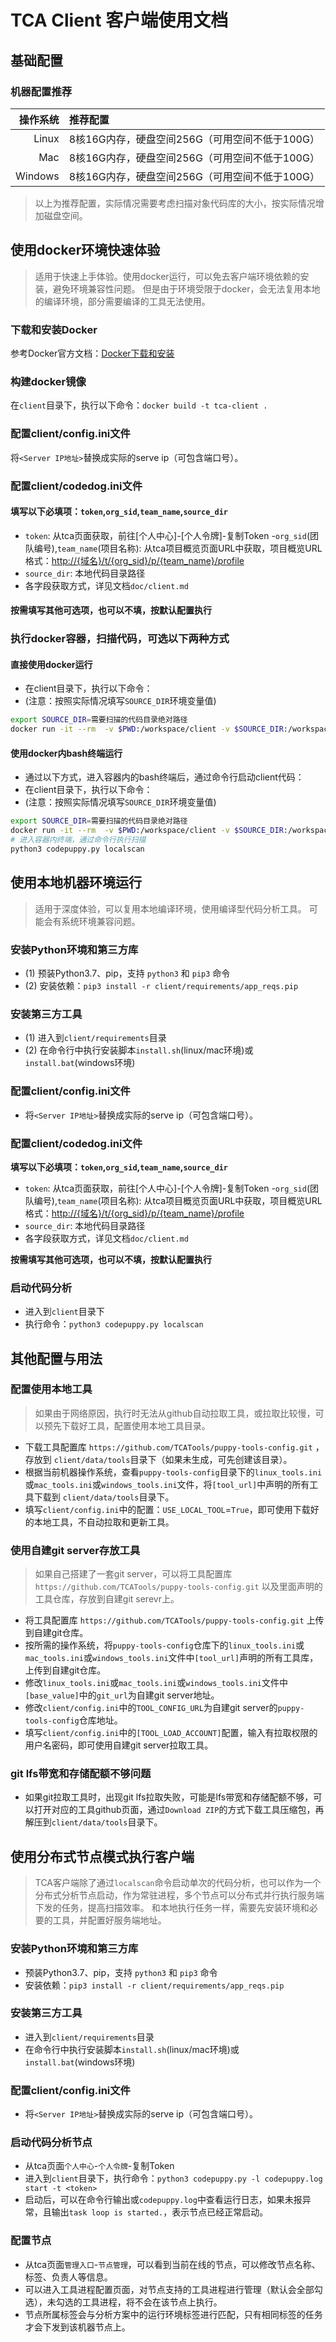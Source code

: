 # TCA Client 客户端使用文档

## 基础配置

### 机器配置推荐

|   操作系统 | 推荐配置                                       |
| --------: | :------------------------------------------- |
|     Linux | 8核16G内存，硬盘空间256G（可用空间不低于100G）     |
|       Mac | 8核16G内存，硬盘空间256G（可用空间不低于100G）     |
|   Windows | 8核16G内存，硬盘空间256G（可用空间不低于100G）     |

> 以上为推荐配置，实际情况需要考虑扫描对象代码库的大小，按实际情况增加磁盘空间。

## 使用docker环境快速体验

> 适用于快速上手体验。使用docker运行，可以免去客户端环境依赖的安装，避免环境兼容性问题。
> 但是由于环境受限于docker，会无法复用本地的编译环境，部分需要编译的工具无法使用。

### 下载和安装Docker

参考Docker官方文档：[Docker下载和安装](https://docs.docker.com/get-started/)

### 构建docker镜像

在`client`目录下，执行以下命令：`docker build -t tca-client .`

### 配置client/config.ini文件

将`<Server IP地址>`替换成实际的serve ip（可包含端口号）。

### 配置client/codedog.ini文件

#### 填写以下必填项：`token`,`org_sid`,`team_name`,`source_dir`

- `token`: 从tca页面获取，前往[个人中心]-[个人令牌]-复制Token
-`org_sid`(团队编号),`team_name`(项目名称): 从tca项目概览页面URL中获取，项目概览URL格式：<http://{域名}/t/{org_sid}/p/{team_name}/profile>
- `source_dir`: 本地代码目录路径
- 各字段获取方式，详见文档`doc/client.md`

#### 按需填写其他可选项，也可以不填，按默认配置执行

### 执行docker容器，扫描代码，可选以下两种方式

#### 直接使用docker运行

- 在client目录下，执行以下命令：
- (注意：按照实际情况填写`SOURCE_DIR`环境变量值)

```bash
export SOURCE_DIR=需要扫描的代码目录绝对路径
docker run -it --rm  -v $PWD:/workspace/client -v $SOURCE_DIR:/workspace/src  --name tca-client tca-client
```

#### 使用docker内bash终端运行

- 通过以下方式，进入容器内的bash终端后，通过命令行启动client代码：
- 在client目录下，执行以下命令：
- (注意：按照实际情况填写`SOURCE_DIR`环境变量值)

```bash
export SOURCE_DIR=需要扫描的代码目录绝对路径
docker run -it --rm  -v $PWD:/workspace/client -v $SOURCE_DIR:/workspace/src  --name tca-client tca-client bash
# 进入容器内终端，通过命令行执行扫描
python3 codepuppy.py localscan
```

## 使用本地机器环境运行

> 适用于深度体验，可以复用本地编译环境，使用编译型代码分析工具。
> 可能会有系统环境兼容问题。

### 安装Python环境和第三方库

- (1) 预装Python3.7、pip，支持 `python3` 和 `pip3` 命令
- (2) 安装依赖：`pip3 install -r client/requirements/app_reqs.pip`

### 安装第三方工具

- (1) 进入到`client/requirements`目录
- (2) 在命令行中执行安装脚本`install.sh`(linux/mac环境)或`install.bat`(windows环境)

### 配置client/config.ini文件

- 将`<Server IP地址>`替换成实际的serve ip（可包含端口号）。

### 配置client/codedog.ini文件

**填写以下必填项：`token`,`org_sid`,`team_name`,`source_dir`**

- `token`: 从tca页面获取，前往[个人中心]-[个人令牌]-复制Token
-`org_sid`(团队编号),`team_name`(项目名称): 从tca项目概览页面URL中获取，项目概览URL格式：<http://{域名}/t/{org_sid}/p/{team_name}/profile>
- `source_dir`: 本地代码目录路径
- 各字段获取方式，详见文档`doc/client.md`

**按需填写其他可选项，也可以不填，按默认配置执行**

### 启动代码分析

- 进入到`client`目录下
- 执行命令：`python3 codepuppy.py localscan`

## 其他配置与用法

### 配置使用本地工具

> 如果由于网络原因，执行时无法从github自动拉取工具，或拉取比较慢，可以预先下载好工具，配置使用本地工具目录。

- 下载工具配置库 `https://github.com/TCATools/puppy-tools-config.git` ，存放到 `client/data/tools`目录下（如果未生成，可先创建该目录）。
- 根据当前机器操作系统，查看`puppy-tools-config`目录下的`linux_tools.ini`或`mac_tools.ini`或`windows_tools.ini`文件，将`[tool_url]`中声明的所有工具下载到 `client/data/tools`目录下。
- 填写`client/config.ini`中的配置：`USE_LOCAL_TOOL`=`True`，即可使用下载好的本地工具，不自动拉取和更新工具。

### 使用自建git server存放工具

> 如果自己搭建了一套git server，可以将工具配置库 `https://github.com/TCATools/puppy-tools-config.git` 以及里面声明的工具仓库，存放到自建git serevr上。

- 将工具配置库 `https://github.com/TCATools/puppy-tools-config.git` 上传到自建git仓库。
- 按所需的操作系统，将`puppy-tools-config`仓库下的`linux_tools.ini`或`mac_tools.ini`或`windows_tools.ini`文件中`[tool_url]`声明的所有工具库，上传到自建git仓库。
- 修改`linux_tools.ini`或`mac_tools.ini`或`windows_tools.ini`文件中`[base_value]`中的`git_url`为自建git server地址。
- 修改`client/config.ini`中的`TOOL_CONFIG_URL`为自建git server的`puppy-tools-config`仓库地址。
- 填写`client/config.ini`中的`[TOOL_LOAD_ACCOUNT]`配置，输入有拉取权限的用户名密码，即可使用自建git server拉取工具。

### git lfs带宽和存储配额不够问题

- 如果git拉取工具时，出现git lfs拉取失败，可能是lfs带宽和存储配额不够，可以打开对应的工具github页面，通过`Download ZIP`的方式下载工具压缩包，再解压到`client/data/tools`目录下。

## 使用分布式节点模式执行客户端

> TCA客户端除了通过`localscan`命令启动单次的代码分析，也可以作为一个分布式分析节点启动，作为常驻进程，多个节点可以分布式并行执行服务端下发的任务，提高扫描效率。
> 和本地执行任务一样，需要先安装环境和必要的工具，并配置好服务端地址。

### 安装Python环境和第三方库

- 预装Python3.7、pip，支持 `python3` 和 `pip3` 命令
- 安装依赖：`pip3 install -r client/requirements/app_reqs.pip`

### 安装第三方工具

- 进入到`client/requirements`目录
- 在命令行中执行安装脚本`install.sh`(linux/mac环境)或`install.bat`(windows环境)

### 配置client/config.ini文件

- 将`<Server IP地址>`替换成实际的serve ip（可包含端口号）。

### 启动代码分析节点

- 从tca页面`个人中心`-`个人令牌`-复制Token
- 进入到`client`目录下，执行命令：`python3 codepuppy.py -l codepuppy.log start -t <token>`
- 启动后，可以在命令行输出或`codepuppy.log`中查看运行日志，如果未报异常，且输出`task loop is started.`，表示节点已经正常启动。

### 配置节点

- 从tca页面`管理入口`-`节点管理`，可以看到当前在线的节点，可以修改节点名称、标签、负责人等信息。
- 可以进入工具进程配置页面，对节点支持的工具进程进行管理（默认会全部勾选），未勾选的工具进程，将不会在该节点上执行。
- 节点所属标签会与分析方案中的运行环境标签进行匹配，只有相同标签的任务才会下发到该机器节点上。

